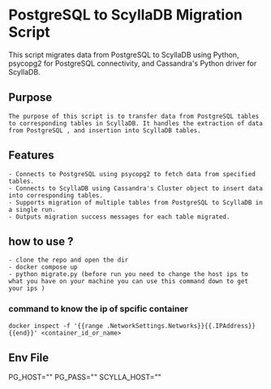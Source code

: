 # PostgreSQL to ScyllaDB Migration Script
This script migrates data from PostgreSQL to ScyllaDB using Python, psycopg2 for PostgreSQL connectivity, and Cassandra's Python driver for ScyllaDB.
## Purpose
    The purpose of this script is to transfer data from PostgreSQL tables to corresponding tables in ScyllaDB. It handles the extraction of data from PostgreSQL , and insertion into ScyllaDB tables.

## Features
    - Connects to PostgreSQL using psycopg2 to fetch data from specified tables.
    - Connects to ScyllaDB using Cassandra's Cluster object to insert data into corresponding tables.
    - Supports migration of multiple tables from PostgreSQL to ScyllaDB in a single run.
    - Outputs migration success messages for each table migrated.


## how to use ?
    - clone the repo and open the dir
    - docker compose up
    - python migrate.py (before run you need to change the host ips to what you have on your machine you can use this command down to get your ips )

### command to know the ip of spcific container
`docker inspect -f '{{range .NetworkSettings.Networks}}{{.IPAddress}}{{end}}' <container_id_or_name>`

## Env File

PG_HOST=""
PG_PASS=""
SCYLLA_HOST=""
